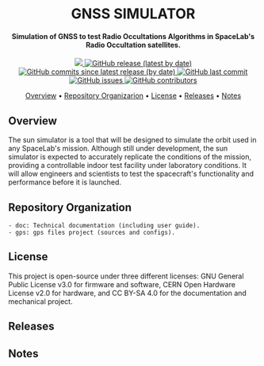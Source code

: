 <h1 align="center">
	GNSS SIMULATOR
	<br>
</h1>

<h4 align="center">Simulation of GNSS to test Radio Occultations Algorithms in SpaceLab's Radio Occultation satellites.</h4>

<p align="center">
	<a href="https://github.com/spacelab-ufsc/spacelab#versioning">
		<img src="https://img.shields.io/badge/status-in%20development-red?style=for-the-badge">
	</a>
	<a href="https://github.com/spacelab-ufsc/sun-simulator/releases">
		<img alt="GitHub release (latest by date)" src="https://img.shields.io/github/v/release/spacelab-ufsc/gnss-simulation?style=for-the-badge">
	</a>
	<a href="https://github.com/spacelab-ufsc/gnss-simulation/releases">
		<img alt="GitHub commits since latest release (by date)" src="https://img.shields.io/github/commits-since/spacelab-ufsc/sun-simulator/latest?style=for-the-badge">
	</a>
	<a href="https://github.com/spacelab-ufsc/gnss-simulation/commits/master">
		<img alt="GitHub last commit" src="https://img.shields.io/github/last-commit/spacelab-ufsc/gnss-simulations?style=for-the-badge">
	</a>
	<a href="https://github.com/spacelab-ufsc/gnss-simulation/issues">
		<img alt="GitHub issues" src="https://img.shields.io/github/issues/spacelab-ufsc/gnss-simulation?style=for-the-badge">
	</a>
	<a href="https://github.com/spacelab-ufsc/gnss-simulation/graphs/contributors">
		<img alt="GitHub contributors" src="https://img.shields.io/github/contributors/spacelab-ufsc/gnss-simulation?color=yellow&style=for-the-badge">
	</a>
</p>

<p align="center">
  	<a href="#overview">Overview</a> •
  	<a href="#repository-organization">Repository Organizarion</a> •
  	<a href="#license">License</a> •
  	<a href="#releases">Releases</a> •
  	<a href="#notes">Notes</a>
</p>


## Overview

The sun simulator is a tool that will be designed to simulate the orbit used in any SpaceLab's mission. Although still under development, the sun simulator is expected to accurately replicate the conditions of the mission, providing a controllable indoor test facility under laboratory conditions. It will allow engineers and scientists to test the spacecraft's functionality and performance before it is launched.

## Repository Organization
	- doc: Technical documentation (including user guide).
	- gps: gps files project (sources and configs).

## License

This project is open-source under three different licenses: GNU General Public License v3.0 for firmware and software, CERN Open Hardware License v2.0 for hardware, and CC BY-SA 4.0 for the documentation and mechanical project.

## Releases

## Notes




